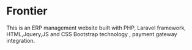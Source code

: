 # Frontier
This is an ERP management website built with PHP, Laravel framework, HTML,Jquery,JS and CSS Bootstrap technology , payment gateway integration.  
